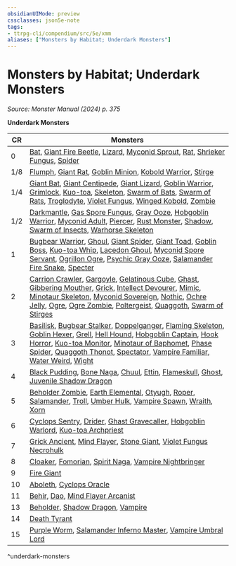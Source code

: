 ```yaml
---
obsidianUIMode: preview
cssclasses: json5e-note
tags:
- ttrpg-cli/compendium/src/5e/xmm
aliases: ["Monsters by Habitat; Underdark Monsters"]
---
```

# Monsters by Habitat; Underdark Monsters
*Source: Monster Manual (2024) p. 375* 

**Underdark Monsters**

| CR | Monsters |
|----|----------|
| 0 | [Bat](2-Mechanics/CLI/bestiary/beast/bat-xmm.md), [Giant Fire Beetle](2-Mechanics/CLI/bestiary/beast/giant-fire-beetle-xmm.md), [Lizard](2-Mechanics/CLI/bestiary/beast/lizard-xmm.md), [Myconid Sprout](2-Mechanics/CLI/bestiary/plant/myconid-sprout-xmm.md), [Rat](2-Mechanics/CLI/bestiary/beast/rat-xmm.md), [Shrieker Fungus](2-Mechanics/CLI/bestiary/plant/shrieker-fungus-xmm.md), [Spider](2-Mechanics/CLI/bestiary/beast/spider-xmm.md) |
| 1/8 | [Flumph](2-Mechanics/CLI/bestiary/aberration/flumph-xmm.md), [Giant Rat](2-Mechanics/CLI/bestiary/beast/giant-rat-xmm.md), [Goblin Minion](2-Mechanics/CLI/bestiary/fey/goblin-minion-xmm.md), [Kobold Warrior](2-Mechanics/CLI/bestiary/dragon/kobold-warrior-xmm.md), [Stirge](2-Mechanics/CLI/bestiary/monstrosity/stirge-xmm.md) |
| 1/4 | [Giant Bat](2-Mechanics/CLI/bestiary/beast/giant-bat-xmm.md), [Giant Centipede](2-Mechanics/CLI/bestiary/beast/giant-centipede-xmm.md), [Giant Lizard](2-Mechanics/CLI/bestiary/beast/giant-lizard-xmm.md), [Goblin Warrior](2-Mechanics/CLI/bestiary/fey/goblin-warrior-xmm.md), [Grimlock](2-Mechanics/CLI/bestiary/aberration/grimlock-xmm.md), [Kuo-toa](2-Mechanics/CLI/bestiary/aberration/kuo-toa-xmm.md), [Skeleton](2-Mechanics/CLI/bestiary/undead/skeleton-xmm.md), [Swarm of Bats](2-Mechanics/CLI/bestiary/beast/swarm-of-bats-xmm.md), [Swarm of Rats](2-Mechanics/CLI/bestiary/beast/swarm-of-rats-xmm.md), [Troglodyte](2-Mechanics/CLI/bestiary/monstrosity/troglodyte-xmm.md), [Violet Fungus](2-Mechanics/CLI/bestiary/plant/violet-fungus-xmm.md), [Winged Kobold](2-Mechanics/CLI/bestiary/dragon/winged-kobold-xmm.md), [Zombie](2-Mechanics/CLI/bestiary/undead/zombie-xmm.md) |
| 1/2 | [Darkmantle](2-Mechanics/CLI/bestiary/aberration/darkmantle-xmm.md), [Gas Spore Fungus](2-Mechanics/CLI/bestiary/plant/gas-spore-fungus-xmm.md), [Gray Ooze](2-Mechanics/CLI/bestiary/ooze/gray-ooze-xmm.md), [Hobgoblin Warrior](2-Mechanics/CLI/bestiary/fey/hobgoblin-warrior-xmm.md), [Myconid Adult](2-Mechanics/CLI/bestiary/plant/myconid-adult-xmm.md), [Piercer](2-Mechanics/CLI/bestiary/aberration/piercer-xmm.md), [Rust Monster](2-Mechanics/CLI/bestiary/monstrosity/rust-monster-xmm.md), [Shadow](2-Mechanics/CLI/bestiary/undead/shadow-xmm.md), [Swarm of Insects](2-Mechanics/CLI/bestiary/beast/swarm-of-insects-xmm.md), [Warhorse Skeleton](2-Mechanics/CLI/bestiary/undead/warhorse-skeleton-xmm.md) |
| 1 | [Bugbear Warrior](2-Mechanics/CLI/bestiary/fey/bugbear-warrior-xmm.md), [Ghoul](2-Mechanics/CLI/bestiary/undead/ghoul-xmm.md), [Giant Spider](2-Mechanics/CLI/bestiary/beast/giant-spider-xmm.md), [Giant Toad](2-Mechanics/CLI/bestiary/beast/giant-toad-xmm.md), [Goblin Boss](2-Mechanics/CLI/bestiary/fey/goblin-boss-xmm.md), [Kuo-toa Whip](2-Mechanics/CLI/bestiary/aberration/kuo-toa-whip-xmm.md), [Lacedon Ghoul](2-Mechanics/CLI/bestiary/undead/lacedon-ghoul-xmm.md), [Myconid Spore Servant](2-Mechanics/CLI/bestiary/plant/myconid-spore-servant-xmm.md), [Ogrillon Ogre](2-Mechanics/CLI/bestiary/giant/ogrillon-ogre-xmm.md), [Psychic Gray Ooze](2-Mechanics/CLI/bestiary/ooze/psychic-gray-ooze-xmm.md), [Salamander Fire Snake](2-Mechanics/CLI/bestiary/elemental/salamander-fire-snake-xmm.md), [Specter](2-Mechanics/CLI/bestiary/undead/specter-xmm.md) |
| 2 | [Carrion Crawler](2-Mechanics/CLI/bestiary/monstrosity/carrion-crawler-xmm.md), [Gargoyle](2-Mechanics/CLI/bestiary/elemental/gargoyle-xmm.md), [Gelatinous Cube](2-Mechanics/CLI/bestiary/ooze/gelatinous-cube-xmm.md), [Ghast](2-Mechanics/CLI/bestiary/undead/ghast-xmm.md), [Gibbering Mouther](2-Mechanics/CLI/bestiary/aberration/gibbering-mouther-xmm.md), [Grick](2-Mechanics/CLI/bestiary/aberration/grick-xmm.md), [Intellect Devourer](2-Mechanics/CLI/bestiary/aberration/intellect-devourer-xmm.md), [Mimic](2-Mechanics/CLI/bestiary/monstrosity/mimic-xmm.md), [Minotaur Skeleton](2-Mechanics/CLI/bestiary/undead/minotaur-skeleton-xmm.md), [Myconid Sovereign](2-Mechanics/CLI/bestiary/plant/myconid-sovereign-xmm.md), [Nothic](2-Mechanics/CLI/bestiary/aberration/nothic-xmm.md), [Ochre Jelly](2-Mechanics/CLI/bestiary/ooze/ochre-jelly-xmm.md), [Ogre](2-Mechanics/CLI/bestiary/giant/ogre-xmm.md), [Ogre Zombie](2-Mechanics/CLI/bestiary/undead/ogre-zombie-xmm.md), [Poltergeist](2-Mechanics/CLI/bestiary/undead/poltergeist-xmm.md), [Quaggoth](2-Mechanics/CLI/bestiary/monstrosity/quaggoth-xmm.md), [Swarm of Stirges](2-Mechanics/CLI/bestiary/monstrosity/swarm-of-stirges-xmm.md) |
| 3 | [Basilisk](2-Mechanics/CLI/bestiary/monstrosity/basilisk-xmm.md), [Bugbear Stalker](2-Mechanics/CLI/bestiary/fey/bugbear-stalker-xmm.md), [Doppelganger](2-Mechanics/CLI/bestiary/monstrosity/doppelganger-xmm.md), [Flaming Skeleton](2-Mechanics/CLI/bestiary/undead/flaming-skeleton-xmm.md), [Goblin Hexer](2-Mechanics/CLI/bestiary/fey/goblin-hexer-xmm.md), [Grell](2-Mechanics/CLI/bestiary/aberration/grell-xmm.md), [Hell Hound](2-Mechanics/CLI/bestiary/fiend/hell-hound-xmm.md), [Hobgoblin Captain](2-Mechanics/CLI/bestiary/fey/hobgoblin-captain-xmm.md), [Hook Horror](2-Mechanics/CLI/bestiary/monstrosity/hook-horror-xmm.md), [Kuo-toa Monitor](2-Mechanics/CLI/bestiary/aberration/kuo-toa-monitor-xmm.md), [Minotaur of Baphomet](2-Mechanics/CLI/bestiary/monstrosity/minotaur-of-baphomet-xmm.md), [Phase Spider](2-Mechanics/CLI/bestiary/monstrosity/phase-spider-xmm.md), [Quaggoth Thonot](2-Mechanics/CLI/bestiary/monstrosity/quaggoth-thonot-xmm.md), [Spectator](2-Mechanics/CLI/bestiary/aberration/spectator-xmm.md), [Vampire Familiar](2-Mechanics/CLI/bestiary/humanoid/vampire-familiar-xmm.md), [Water Weird](2-Mechanics/CLI/bestiary/elemental/water-weird-xmm.md), [Wight](2-Mechanics/CLI/bestiary/undead/wight-xmm.md) |
| 4 | [Black Pudding](2-Mechanics/CLI/bestiary/ooze/black-pudding-xmm.md), [Bone Naga](2-Mechanics/CLI/bestiary/undead/bone-naga-xmm.md), [Chuul](2-Mechanics/CLI/bestiary/aberration/chuul-xmm.md), [Ettin](2-Mechanics/CLI/bestiary/giant/ettin-xmm.md), [Flameskull](2-Mechanics/CLI/bestiary/undead/flameskull-xmm.md), [Ghost](2-Mechanics/CLI/bestiary/undead/ghost-xmm.md), [Juvenile Shadow Dragon](2-Mechanics/CLI/bestiary/dragon/juvenile-shadow-dragon-xmm.md) |
| 5 | [Beholder Zombie](2-Mechanics/CLI/bestiary/undead/beholder-zombie-xmm.md), [Earth Elemental](2-Mechanics/CLI/bestiary/elemental/earth-elemental-xmm.md), [Otyugh](2-Mechanics/CLI/bestiary/aberration/otyugh-xmm.md), [Roper](2-Mechanics/CLI/bestiary/aberration/roper-xmm.md), [Salamander](2-Mechanics/CLI/bestiary/elemental/salamander-xmm.md), [Troll](2-Mechanics/CLI/bestiary/giant/troll-xmm.md), [Umber Hulk](2-Mechanics/CLI/bestiary/monstrosity/umber-hulk-xmm.md), [Vampire Spawn](2-Mechanics/CLI/bestiary/undead/vampire-spawn-xmm.md), [Wraith](2-Mechanics/CLI/bestiary/undead/wraith-xmm.md), [Xorn](2-Mechanics/CLI/bestiary/elemental/xorn-xmm.md) |
| 6 | [Cyclops Sentry](2-Mechanics/CLI/bestiary/giant/cyclops-sentry-xmm.md), [Drider](2-Mechanics/CLI/bestiary/monstrosity/drider-xmm.md), [Ghast Gravecaller](2-Mechanics/CLI/bestiary/undead/ghast-gravecaller-xmm.md), [Hobgoblin Warlord](2-Mechanics/CLI/bestiary/fey/hobgoblin-warlord-xmm.md), [Kuo-toa Archpriest](2-Mechanics/CLI/bestiary/aberration/kuo-toa-archpriest-xmm.md) |
| 7 | [Grick Ancient](2-Mechanics/CLI/bestiary/aberration/grick-ancient-xmm.md), [Mind Flayer](2-Mechanics/CLI/bestiary/aberration/mind-flayer-xmm.md), [Stone Giant](2-Mechanics/CLI/bestiary/giant/stone-giant-xmm.md), [Violet Fungus Necrohulk](2-Mechanics/CLI/bestiary/plant/violet-fungus-necrohulk-xmm.md) |
| 8 | [Cloaker](2-Mechanics/CLI/bestiary/aberration/cloaker-xmm.md), [Fomorian](2-Mechanics/CLI/bestiary/giant/fomorian-xmm.md), [Spirit Naga](2-Mechanics/CLI/bestiary/fiend/spirit-naga-xmm.md), [Vampire Nightbringer](2-Mechanics/CLI/bestiary/undead/vampire-nightbringer-xmm.md) |
| 9 | [Fire Giant](2-Mechanics/CLI/bestiary/giant/fire-giant-xmm.md) |
| 10 | [Aboleth](2-Mechanics/CLI/bestiary/aberration/aboleth-xmm.md), [Cyclops Oracle](2-Mechanics/CLI/bestiary/giant/cyclops-oracle-xmm.md) |
| 11 | [Behir](2-Mechanics/CLI/bestiary/monstrosity/behir-xmm.md), [Dao](2-Mechanics/CLI/bestiary/elemental/dao-xmm.md), [Mind Flayer Arcanist](2-Mechanics/CLI/bestiary/aberration/mind-flayer-arcanist-xmm.md) |
| 13 | [Beholder](2-Mechanics/CLI/bestiary/aberration/beholder-xmm.md), [Shadow Dragon](2-Mechanics/CLI/bestiary/dragon/shadow-dragon-xmm.md), [Vampire](2-Mechanics/CLI/bestiary/undead/vampire-xmm.md) |
| 14 | [Death Tyrant](2-Mechanics/CLI/bestiary/undead/death-tyrant-xmm.md) |
| 15 | [Purple Worm](2-Mechanics/CLI/bestiary/monstrosity/purple-worm-xmm.md), [Salamander Inferno Master](2-Mechanics/CLI/bestiary/elemental/salamander-inferno-master-xmm.md), [Vampire Umbral Lord](2-Mechanics/CLI/bestiary/undead/vampire-umbral-lord-xmm.md) |
^underdark-monsters